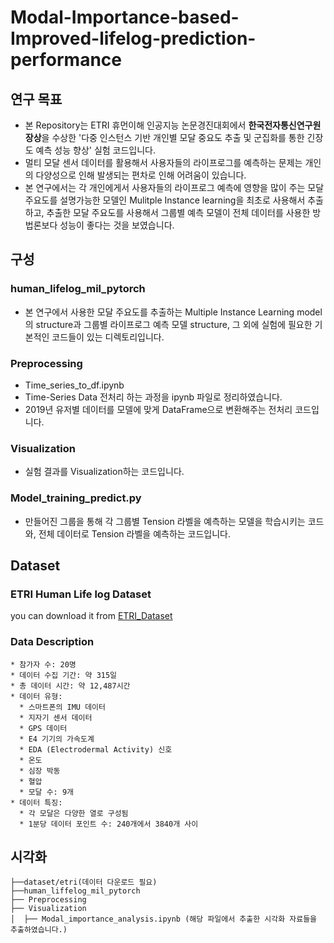 # Modal-Importance-based-Improved-lifelog-prediction-performance

## 연구 목표 
- 본 Repository는 ETRI  휴먼이해 인공지능 논문경진대회에서 **한국전자통신연구원장상**을 수상한 '다중 인스턴스 기반 개인별 모달 중요도 추출 및 군집화를 통한 긴장도 예측 성능 향상' 실험 코드입니다. 
- 멀티 모달 센서 데이터를 활용해서 사용자들의 라이프로그를 예측하는 문제는 개인의 다양성으로 인해 발생되는 편차로 인해 어려움이 있습니다.
- 본 연구에서는 각 개인에게서 사용자들의 라이프로그 예측에 영향을 많이 주는 모달 주요도를 설명가능한 모델인 Mulitple Instance learning을 최초로 사용해서 추출하고, 추출한 모달 주요도를 사용해서 그룹별 예측 모델이 전체 데이터를 사용한 방법론보다 성능이 좋다는 것을 보였습니다.

## 구성
  ### human_lifelog_mil_pytorch
  - 본 연구에서 사용한 모달 주요도를 추출하는 Multiple Instance Learning model의 structure과 그룹별 라이프로그 예측 모델 structure, 그 외에 실험에 필요한 기본적인 코드들이 있는 디렉토리입니다.
  
  ### Preprocessing
  - Time_series_to_df.ipynb
  - Time-Series Data 전처리 하는 과정을 ipynb 파일로 정리하였습니다.
  - 2019년 유저별 데이터를 모델에 맞게 DataFrame으로 변환해주는 전처리 코드입니다.

  ### Visualization
  - 실험 결과를 Visualization하는 코드입니다. 

  ### Model_training_predict.py
  - 만들어진 그룹을 통해 각 그룹별 Tension 라벨을 예측하는 모델을 학습시키는 코드와, 전체 데이터로 Tension 라벨을 예측하는 코드입니다.

## Dataset

  ### ETRI Human Life log Dataset
  you can download it from [ETRI_Dataset](https://nanum.etri.re.kr/share/schung1/ETRILifelogDataset2020?lang=ko_KR)
  ### Data Description
    * 참가자 수: 20명
    * 데이터 수집 기간: 약 315일
    * 총 데이터 시간: 약 12,487시간
    * 데이터 유형:
      * 스마트폰의 IMU 데이터
      * 지자기 센서 데이터
      * GPS 데이터
      * E4 기기의 가속도계
      * EDA (Electrodermal Activity) 신호
      * 온도
      * 심장 박동
      * 혈압
      * 모달 수: 9개
    * 데이터 특징:
      * 각 모달은 다양한 열로 구성됨
      * 1분당 데이터 포인트 수: 240개에서 3840개 사이


## 시각화
```
├──dataset/etri(데이터 다운로드 필요)
├──human_liffelog_mil_pytorch
├── Preprocessing
├── Visualization
│  ├── Modal_importance_analysis.ipynb (해당 파일에서 추출한 시각화 자료들을 추출하였습니다.)
```

